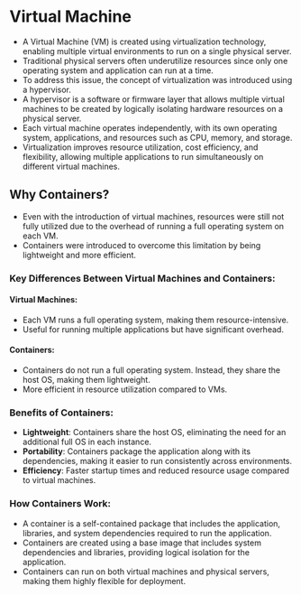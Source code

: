 # Virtual Machine
- A Virtual Machine (VM) is created using virtualization technology, enabling multiple virtual environments to run on a single physical server.
- Traditional physical servers often underutilize resources since only one operating system and application can run at a time.
- To address this issue, the concept of virtualization was introduced using a hypervisor.
- A hypervisor is a software or firmware layer that allows multiple virtual machines to be created by logically isolating hardware resources on a physical server.
- Each virtual machine operates independently, with its own operating system, applications, and resources such as CPU, memory, and storage.
- Virtualization improves resource utilization, cost efficiency, and flexibility, allowing multiple applications to run simultaneously on different virtual machines.

## Why Containers?
- Even with the introduction of virtual machines, resources were still not fully utilized due to the overhead of running a full operating system on each VM.
- Containers were introduced to overcome this limitation by being lightweight and more efficient.

### Key Differences Between Virtual Machines and Containers:

#### Virtual Machines:
- Each VM runs a full operating system, making them resource-intensive.
- Useful for running multiple applications but have significant overhead.

#### Containers:
- Containers do not run a full operating system. Instead, they share the host OS, making them lightweight.
- More efficient in resource utilization compared to VMs.

### Benefits of Containers:
- **Lightweight**: Containers share the host OS, eliminating the need for an additional full OS in each instance.
- **Portability**: Containers package the application along with its dependencies, making it easier to run consistently across environments.
- **Efficiency**: Faster startup times and reduced resource usage compared to virtual machines.

### How Containers Work:
- A container is a self-contained package that includes the application, libraries, and system dependencies required to run the application.
- Containers are created using a base image that includes system dependencies and libraries, providing logical isolation for the application.
- Containers can run on both virtual machines and physical servers, making them highly flexible for deployment.



